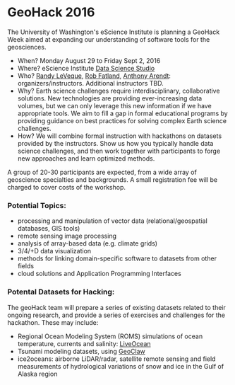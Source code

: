 # GeoHack 2016

The University of Washington's eScience Institute is planning a GeoHack Week aimed at expanding our understanding of software tools for the geosciences. 

* When? Monday August 29 to Friday Sept 2, 2016
* Where? eScience Institute [Data Science Studio](http://escience.washington.edu/wrf-data-science-studio/)
* Who? [Randy LeVeque](http://faculty.washington.edu/rjl/), [Rob Fatland](http://www.robfatland.net/research/), [Anthony Arendt](http://www.apl.washington.edu/people/profile.php?last_name=Arendt&first_name=Anthony): organizers/instructors. Additional instructors TBD. 
* Why? Earth science challenges require interdisciplinary, collaborative solutions. New technologies are providing ever-increasing data volumes, but we can only leverage this new information if we have appropriate tools. We aim to fill a gap in formal educational programs by providing guidance on best practices for solving complex Earth science challenges.
* How? We will combine formal instruction with hackathons on datasets provided by the instructors. Show us how you typically handle data science challenges, and then work together with participants to forge new approaches and learn optimized methods.

A group of 20-30 participants are expected, from a wide array of geoscience specialties and backgrounds. A small registration fee will be charged to cover costs of the workshop. 


### Potential Topics:

* processing and manipulation of vector data (relational/geospatial databases, GIS tools)
* remote sensing image processing
* analysis of array-based data (e.g. climate grids)
* 3/4/+D data visualization 
* methods for linking domain-specific software to datasets from other fields
* cloud solutions and Application Programming Interfaces

### Potental Datasets for Hacking:

The geoHack team will prepare a series of existing datasets related to their ongoing research, and provide a series of exercises and challenges for the hackathon. These may include:

* Regional Ocean Modeling System (ROMS) simulations of ocean temperature, currents and salinity: [LiveOcean](http://faculty.washington.edu/pmacc/LO/LiveOcean.html)
* Tsunami modeling datasets, using [GeoClaw](https://depts.washington.edu/clawpack/geoclaw/)
* ice2oceans: airborne LiDAR/radar, satellite remote sensing and field measurements of hydrological variations of snow and ice in the Gulf of Alaska region